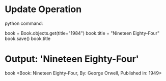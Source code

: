 # Update Operation

python command:

book = Book.objects.get(title="1984")
book.title = "Nineteen Eighty-Four"
book.save()
book.title
# Output: 'Nineteen Eighty-Four'
book
<Book: Nineteen Eighty-Four, By: George Orwell, Published in: 1949>
